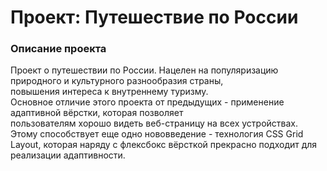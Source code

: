 # Проект: Путешествие по России

### Описание проекта

Проект о путешествии по России. Нацелен на популяризацию природного и культурного разнообразия страны,  
повышения интереса к внутреннему туризму.  
Основное отличие этого проекта от предыдущих - применение адаптивной вёрстки, которая позволяет  
пользователям хорошо видеть веб-страницу на всех устройствах. Этому способствует еще одно нововведение - технология CSS Grid Layout, которая наряду с флексбокс вёрсткой прекрасно подходит для реализации адаптивности.

